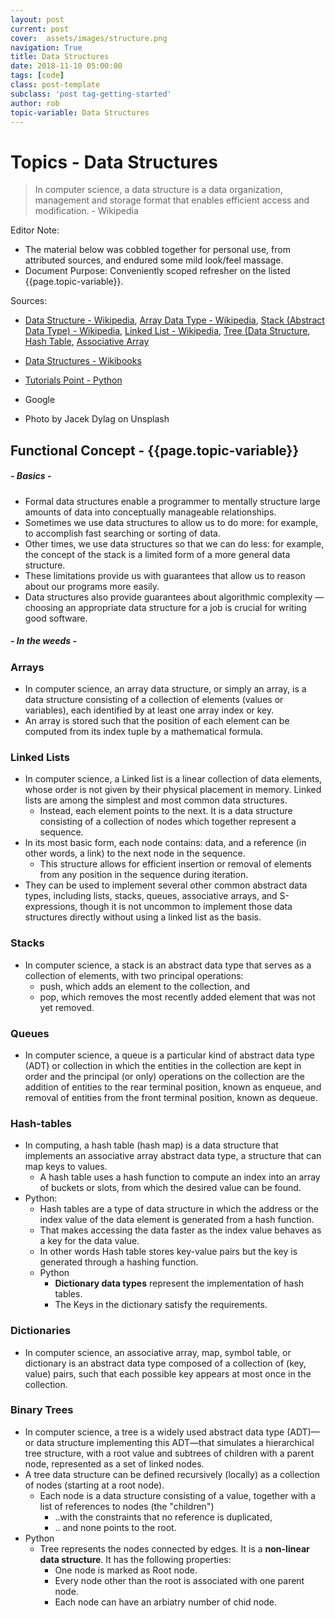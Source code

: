 ```yaml
---
layout: post
current: post
cover:  assets/images/structure.png
navigation: True
title: Data Structures
date: 2018-11-10 05:00:00
tags: [code]
class: post-template
subclass: 'post tag-getting-started'
author: rob
topic-variable: Data Structures
---
```


# Topics - Data Structures

> In computer science, a data structure is a data organization, management and storage format that enables efficient access and modification. - Wikipedia

Editor Note:
- The material below was cobbled together for personal use, from attributed sources, and endured some mild look/feel massage.
- Document Purpose: Conveniently scoped refresher on the listed {{page.topic-variable}}.

Sources: 
- [Data Structure - Wikipedia](https://en.wikipedia.org/wiki/Data_structure), [Array Data Type - Wikipedia](https://en.wikipedia.org/wiki/Array_data_type), 
  [Stack (Abstract Data Type) - Wikipedia](https://en.wikipedia.org/wiki/Stack_(abstract_data_type)), [Linked List - Wikipedia](https://en.wikipedia.org/wiki/Linked_list#Singly_linked_lists),
  [Tree (Data Structure](https://en.wikipedia.org/wiki/Tree_(data_structure)), [Hash Table](https://en.wikipedia.org/wiki/Hash_table),
  [Associative Array](https://en.wikipedia.org/wiki/Associative_array)
  
- [Data Structures - Wikibooks](https://en.wikibooks.org/wiki/Data_Structures)
- [Tutorials Point - Python](https://www.tutorialspoint.com/python/)
- Google
- Photo by Jacek Dylag on Unsplash

## Functional Concept - {{page.topic-variable}}
##### - Basics -
- Formal data structures enable a programmer to mentally structure large amounts of data into conceptually manageable relationships.
- Sometimes we use data structures to allow us to do more: for example, to accomplish fast searching or sorting of data. 
- Other times, we use data structures so that we can do less: for example, the concept of the stack is a limited form of a more general data structure. 
- These limitations provide us with guarantees that allow us to reason about our programs more easily. 
- Data structures also provide guarantees about algorithmic complexity — choosing an appropriate data structure for a job is crucial for writing good software.

##### - In the weeds -
### Arrays
- In computer science, an array data structure, or simply an array, is a data structure consisting of a collection of elements (values or variables), each identified by at least one array index or key. 
- An array is stored such that the position of each element can be computed from its index tuple by a mathematical formula.

### Linked Lists
- In computer science, a Linked list is a linear collection of data elements, whose order is not given by their physical placement in memory. Linked lists are among the simplest and most common data structures.
  - Instead, each element points to the next. It is a data structure consisting of a collection of nodes which together represent a sequence. 
- In its most basic form, each node contains: data, and a reference (in other words, a link) to the next node in the sequence. 
  - This structure allows for efficient insertion or removal of elements from any position in the sequence during iteration.
- They can be used to implement several other common abstract data types, including lists, stacks, queues, associative arrays, and S-expressions, though it is not uncommon to implement those data structures directly without using a linked list as the basis.

### Stacks
- In computer science, a stack is an abstract data type that serves as a collection of elements, with two principal operations:
  - push, which adds an element to the collection, and
  - pop, which removes the most recently added element that was not yet removed.

### Queues
- In computer science, a queue is a particular kind of abstract data type (ADT) or collection in which the entities in the collection are kept in order and the principal (or only) operations on the collection are the addition of entities to the rear terminal position, known as enqueue, and removal of entities from the front terminal position, known as dequeue.

### Hash-tables
- In computing, a hash table (hash map) is a data structure that implements an associative array abstract data type, a structure that can map keys to values. 
  - A hash table uses a hash function to compute an index into an array of buckets or slots, from which the desired value can be found.
- Python:
  - Hash tables are a type of data structure in which the address or the index value of the data element is generated from a hash function. 
  - That makes accessing the data faster as the index value behaves as a key for the data value. 
  - In other words Hash table stores key-value pairs but the key is generated through a hashing function.
  - Python
    - **Dictionary data types** represent the implementation of hash tables. 
    - The Keys in the dictionary satisfy the requirements.

### Dictionaries
- In computer science, an associative array, map, symbol table, or dictionary is an abstract data type composed of a collection of (key, value) pairs, such that each possible key appears at most once in the collection.

### Binary Trees
- In computer science, a tree is a widely used abstract data type (ADT)—or data structure implementing this ADT—that simulates a hierarchical tree structure, with a root value and subtrees of children with a parent node, represented as a set of linked nodes.
- A tree data structure can be defined recursively (locally) as a collection of nodes (starting at a root node).
  - Each node is a data structure consisting of a value, together with a list of references to nodes (the "children")
    - ..with the constraints that no reference is duplicated, 
    - .. and none points to the root.
- Python
  - Tree represents the nodes connected by edges. It is a **non-linear data structure**. It has the following properties:
    - One node is marked as Root node.
    - Every node other than the root is associated with one parent node.
    - Each node can have an arbiatry number of chid node.